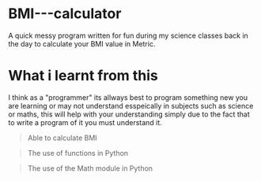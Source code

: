 # BMI---calculator
A quick messy program written for fun during my science classes back in the day to calculate your BMI value in Metric.


# What i learnt from this
I think as a "programmer" its allways best to program something new you are learning or may not understand esspeically in subjects 
such as science or maths, this will help with your understanding simply due to the fact that to write a program of it you must 
understand it.

  > Able to calculate BMI
  
  > The use of functions in Python
  
  > The use of the Math module in Python
